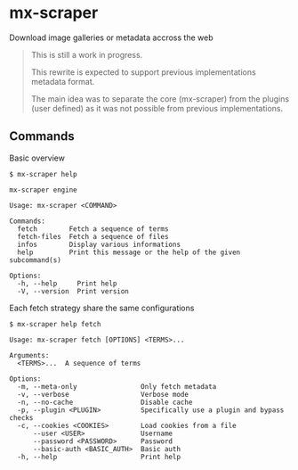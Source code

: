 # mx-scraper

Download image galleries or metadata accross the web

> This is still a work in progress.
> 
> This rewrite is expected to support previous implementations metadata format.
>
> The main idea was to separate the core (mx-scraper) from the plugins (user defined) as it was not possible from previous implementations.

## Commands

Basic overview

```
$ mx-scraper help

mx-scraper engine

Usage: mx-scraper <COMMAND>

Commands:
  fetch        Fetch a sequence of terms
  fetch-files  Fetch a sequence of files
  infos        Display various informations
  help         Print this message or the help of the given subcommand(s)

Options:
  -h, --help     Print help
  -V, --version  Print version
```

Each fetch strategy share the same configurations

```
$ mx-scraper help fetch

Usage: mx-scraper fetch [OPTIONS] <TERMS>...

Arguments:
  <TERMS>...  A sequence of terms

Options:
  -m, --meta-only                Only fetch metadata
  -v, --verbose                  Verbose mode
  -n, --no-cache                 Disable cache
  -p, --plugin <PLUGIN>          Specifically use a plugin and bypass checks
  -c, --cookies <COOKIES>        Load cookies from a file
      --user <USER>              Username
      --password <PASSWORD>      Password
      --basic-auth <BASIC_AUTH>  Basic auth
  -h, --help                     Print help
```
